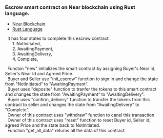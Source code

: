 ### Escrow smart contract on Near blockchain using Rust language.
  * [Near Blockchain](https://near.org/)  
  * [Rust Language](https://www.rust-lang.org/) 
  
&nbsp; It has four states to complete this escrow contract.  
&nbsp;&nbsp;&nbsp;&nbsp;&nbsp; 1. NotInitiated,  
&nbsp;&nbsp;&nbsp;&nbsp;&nbsp; 2. AwaitingPayment,  
&nbsp;&nbsp;&nbsp;&nbsp;&nbsp; 3. AwaitingDelivery,  
&nbsp;&nbsp;&nbsp;&nbsp;&nbsp; 4. Complete, 
	
&nbsp; Functon "new" initializes the smart contract by assigning Buyer's Near id, Seller's Near Id and Agreed Price.  
&nbsp; Buyer and Seller use "init_escrow" function to sign in and change the state from "NotInitiated" to "AwaitingPayment".  
&nbsp; Buyer uses "deposite" function to tranfer the tokens to this smart contract and changes the state from "AwaitingPayment" to "AwaitingDelivery".  
&nbsp; Buyer uses "confirm_delivery" function to transfer the tokens from this contract to seller and changes the state from "AwaitingDelivery" to "Complete".  
&nbsp; Owner of this contract uses "withdraw" function to canel this transaction.  
&nbsp; Owner of this contract uses "reset" function to reset Buyer id, Seller id, agreed Price and the state back to NotInitiated.  
&nbsp; Function "get_all_data" returns all the data of this contract.  
